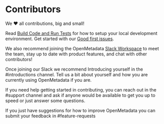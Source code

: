 # Contributors

We ❤️ all contributions, big and small!

Read [Build Code and Run Tests](https://docs.open-metadata.org/developers/contribute/build-code-and-run-tests) for how to setup your local development environment. Get started with our [Good first issues](https://github.com/open-metadata/OpenMetadata/issues?q=is%3Aissue+is%3Aopen+label%3A%22good-first-issue%22).

We also recommend joining the OpenMetadata [Slack Workspace](https://slack.open-metadata.org/) to meet the team, stay up to date with product features, and chat with other contributors! 

Once joining our Slack we recommend Introducing yourself in the #introductions channel. Tell us a bit about yourself and how you are currently using OpenMetadata if you are.

If you need help getting started in contributing, you can reach out in the #support channel and ask if anyone would be available to get you up to speed or just answer some questions.  

If you just have suggestions for how to improve OpenMetadata you can submit your feedback in #feature-requests
